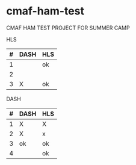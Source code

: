 # cmaf-ham-test
CMAF HAM TEST PROJECT FOR SUMMER CAMP

HLS

| #   | DASH | HLS  |
| --- | ---- | ---- |
|    1 |      |  ok    |
|     2|      |      |
| 3   |   X   |   ok  |

DASH


| #   | DASH | HLS    |
| --- | ---- | --- |
| 1   |    X  |   X  |
| 2   |    X  |    x |
| 3   |    ok  |   ok |
| 4   |  |  ok   |  ok
